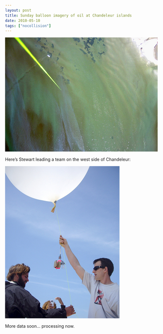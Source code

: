 ```yaml
---
layout: post
title: Sunday balloon imagery of oil at Chandeleur islands
date: 2010-05-10
tags: ["nocollision"]
---
```


[![Oil at Chandeleur islands, as seen from a balloon](4595037785_f7b9043a07.jpg)](http://www.flickr.com/photos/jeffreywarren/4595037785/ "Oil at Chandeleur islands, as seen from a balloon by jeferonix, on Flickr")

Here&#8217;s Stewart leading a team on the west side of Chandeleur:

[![Ballooning near Chandeleur islands](4595028905_30b7baa5a4.jpg)](http://www.flickr.com/photos/jeffreywarren/4595028905/ "Ballooning near Chandeleur islands by jeferonix, on Flickr")

More data soon&#8230; processing now.